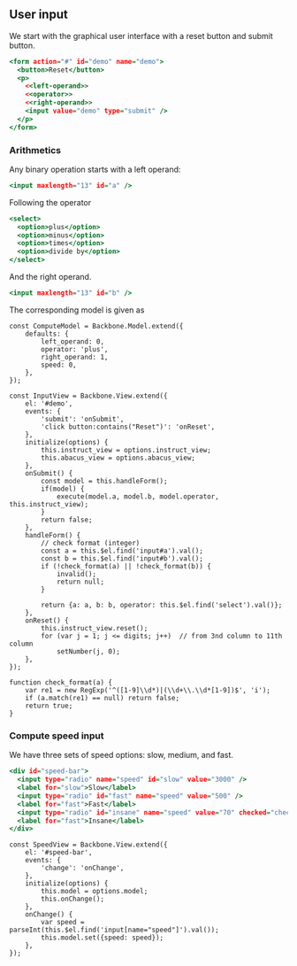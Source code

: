 ## User input

We start with the graphical user interface with a reset button and submit button.
```{.html #user-input-ui}
<form action="#" id="demo" name="demo">
  <button>Reset</button>
  <p>
    <<left-operand>>
    <<operator>>
    <<right-operand>>
    <input value="demo" type="submit" />
  </p>
</form>
```

### Arithmetics

Any binary operation starts with a left operand:
```{.html #left-operand}
<input maxlength="13" id="a" />
```

Following the operator
```{.html #operator}
<select>
  <option>plus</option>
  <option>minus</option>
  <option>times</option>
  <option>divide by</option>
</select>
```

And the right operand.
```{.html #right-operand}
<input maxlength="13" id="b" />
```

The corresponding model is given as
```{.javascript #compute-model}
const ComputeModel = Backbone.Model.extend({
    defaults: {
        left_operand: 0,
        operator: 'plus',
        right_operand: 1,
        speed: 0,
    },
});
```

```{.javascript #input-view}
const InputView = Backbone.View.extend({
    el: '#demo',
    events: {
        'submit': 'onSubmit',
        'click button:contains("Reset")': 'onReset',
    },
    initialize(options) {
        this.instruct_view = options.instruct_view;
        this.abacus_view = options.abacus_view;
    },
    onSubmit() {
        const model = this.handleForm();
        if(model) {
            execute(model.a, model.b, model.operator, this.instruct_view);
        }
        return false;
    },
    handleForm() {
        // check format (integer)
        const a = this.$el.find('input#a').val();
        const b = this.$el.find('input#b').val();
        if (!check_format(a) || !check_format(b)) {
            invalid();
            return null;
        }

        return {a: a, b: b, operator: this.$el.find('select').val()};
    },
    onReset() {
        this.instruct_view.reset();
        for (var j = 1; j <= digits; j++)  // from 3nd column to 11th column
            setNumber(j, 0);
    },
});
```

```{.javascript #check-format}
function check_format(a) {
    var re1 = new RegExp('^([1-9]\\d*)|(\\d+\\.\\d*[1-9])$', 'i');
    if (a.match(re1) == null) return false;
    return true;
}
```

### Compute speed input

We have three sets of speed options: slow, medium, and fast.
```{.html #speed-ui}
<div id="speed-bar">
  <input type="radio" name="speed" id="slow" value="3000" />
  <label for="slow">Slow</label>
  <input type="radio" id="fast" name="speed" value="500" />
  <label for="fast">Fast</label>
  <input type="radio" id="insane" name="speed" value="70" checked="checked" />
  <label for="fast">Insane</label>
</div>
```

```{.javascript #speed-view}
const SpeedView = Backbone.View.extend({
    el: '#speed-bar',
    events: {
        'change': 'onChange',
    },
    initialize(options) {
        this.model = options.model;
        this.onChange();
    },
    onChange() {
        var speed = parseInt(this.$el.find('input[name="speed"]').val());
        this.model.set({speed: speed});
    },
});
```

